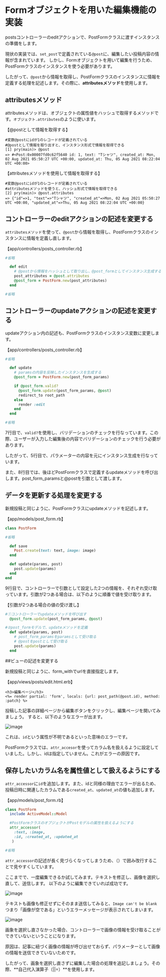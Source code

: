 # Formオブジェクトを用いた編集機能の実装

postsコントローラーのeditアクションで、PostFormクラスに渡すインスタンスの準備をします。

現状の実装では、`set_post`で定義されている`@post`に、編集したい投稿内容の情報が含まれています。
しかし、Formオブジェクトを用いて編集を行うため、PostFormクラスのインスタンスを使う必要があります。

したがって、`@post`から情報を取得し、PostFormクラスのインスタンスに情報を定義する処理を記述します。その際に、**attributesメソッド**を使用します。

## attributesメソッド

attributesメソッドは、オブジェクトの属性値をハッシュで取得するメソッドです。`オブジェクト.attributes`のように使います。

【@postとして情報を取得する】
```pry
#変数@postにidが1のレコードが定義されている
#@postとして情報を取り出すと、インスタンス形式で情報を取得できる
[1] pry(main)> @post
=> #<Post:0x00007fd0c62f5640 id: 1, text: "Tシャツ", created_at: Mon, 02 Aug 2021 05:50:27 UTC +00:00, updated_at: Thu, 05 Aug 2021 08:22:04 UTC +00:00>
```

【attributesメソッドを使用して情報を取得する】
```pry
#変数@postにidが1のレコードが定義されている
#attributesメソッドを使うと、ハッシュ形式で情報を取得できる
[2] pry(main)> @post.attributes
=> {"id"=>1, "text"=>"Tシャツ", "created_at"=>Mon, 02 Aug 2021 05:50:27 UTC +00:00, "updated_at"=>Thu, 05 Aug 2021 08:22:04 UTC +00:00}
```

## コントローラーのeditアクションの記述を変更する

`attributesメソッド`を使って、`@post`から情報を取得し、PostFormクラスのインスタンスに情報を定義し直します。

【app/controllers/posts_controller.rb】
```ruby
#省略

  def edit
    # @postから情報をハッシュとして取り出し、@post_formとしてインスタンス生成する
    post_attributes = @post.attributes
    @post_form = PostForm.new(post_attributes)
  end

#省略
```

## コントローラーのupdateアクションの記述を変更する

updateアクション内の記述も、PostFormクラスのインスタンス変数に変更します。

【app/controllers/posts_controller.rb】
```ruby
#省略

  def update
    # paramsの内容を反映したインスタンスを生成する
    @post_form = PostForm.new(post_form_params)

    if @post_form.valid?
      @post_form.update(post_form_params, @post)
      redirect_to root_path
    else
      render :edit
    end
  end

#省略
```

7行目で、`valid?`を使用し、バリデーションのチェックを行なっています。この際、ユーザーが入力した編集後の内容でバリデーションのチェックを行う必要があります。

したがって、5行目で、パラメーターの内容を元にインスタンス生成を行なっています。

また、8行目では、後ほどPostFormクラスで定義するupdateメソッドを呼び出します。post_form_paramsと@postを引数として渡します。

## データを更新する処理を変更する

新規投稿と同じように、PostFormクラスにupdateメソッドを記述します。

【app/models/post_form.rb】
```ruby
class PostForm

#省略

  def save
    Post.create(text: text, image: image)
  end

  def update(params, post)
    post.update(params)
  end
end
```

9行目で、コントローラーで引数として設定した2つの情報を、それぞれ受け取っています。引数が2つある場合は、以下のように順番で値を受け取ります。

【引数が2つある場合の値の受け渡し】
```ruby
#①コントローラーでupdateメソッドを呼び出す
  @post_form.update(post_form_params, @post)

#②post_formモデルで、updateメソッドを定義
  def update(params, post)
    # post_form_paramsをparamsとして受け取る
    # @postをpostとして受け取る
    post.update(params)
  end
  ```

##ビューの記述を変更する

新規投稿と同じように、form_withでurlを直接指定します。

【app/views/posts/edit.html.erb】
```erb
<h3>編集ページ</h3>
<%= render partial: 'form', locals: {url: post_path(@post.id), method: :patch} %>
```

投稿した記事の詳細ページから編集ボタンをクリックし、編集ページを開いてみましょう。
すると、以下のようなエラーが出ます。

![image](https://github.com/koharayuki/til/assets/132040884/58f41de9-78a1-4f92-910a-276d88a1c77b)

これは、`id`という属性が不明であるといった意味のエラーです。

PostFormクラスでは、`attr_accesor`を使ってカラム名を扱えるように設定していました。しかし、idは指定していません。これがエラーの原因です。

## 保存したいカラム名を属性値として扱えるようにする

`attr_accessor`に`id`を追加します。また、idと同様の理由でエラーが出るため、投稿日時に関連したカラムである`created_at`、`updated_at`の値も追加します。

【app/models/post_form.rb】
```ruby
class PostForm
  include ActiveModel::Model

  #PostFormクラスのオブジェクトがPostモデルの属性を扱えるようにする
  attr_accessor(
    :text, :image,
    :id, :created_at, :updated_at
   )

#省略
```

`attr_accessor`の記述が長く見づらくなってしまうため、（）で囲み改行することで見やすくしています。

ここまでで、一度編集できるか試してみます。テキストを修正し、画像を選択し直して、送信します。
以下のように編集できていれば成功です。

![image](https://github.com/koharayuki/til/assets/132040884/1b379e90-f30b-4a6f-afea-6f47166c13f3)

テキストも画像も修正せずにそのまま送信してみると、`Image can't be blank`つまり「画像が空である」というエラーメッセージが表示されてしまいます。

![image](https://github.com/koharayuki/til/assets/132040884/92d2ff27-f19d-48c9-b0a7-d913b8517192)

画象を選択し直さなかった場合、コントローラーで画像の情報を受け取ることができていないということになります。

原因は、記事に紐づく画像の情報が呼び出せておらず、パラメーターとして画像の情報を送信できていないためです。

したがって、画象を選択し直さずに編集した場合の処理を追記しましょう。その際、**自己代入演算子（||=）**を使用します。











